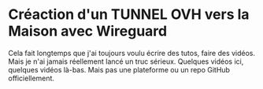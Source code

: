 # Créaction d'un TUNNEL OVH  vers la Maison avec Wireguard
Cela fait longtemps que j'ai toujours voulu écrire des tutos, faire des vidéos. Mais je n'ai jamais réellement lancé un truc sérieux.
Quelques vidéos ici, quelques vidéos là-bas. Mais pas une plateforme ou un repo GitHub officiellement.
